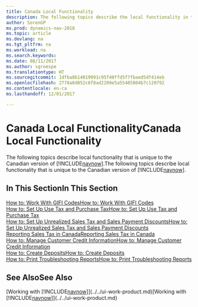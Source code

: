 ```yaml
---
title: Canada Local Functionality
description: The following topics describe the local functionality in the Canadian version of [!INCLUDE[navnow](../../includes/navnow_md.md)].
author: SorenGP
ms.prod: dynamics-nav-2018
ms.topic: article
ms.devlang: na
ms.tgt_pltfrm: na
ms.workload: na
ms.search.keywords: 
ms.date: 08/11/2017
ms.author: sgroespe
ms.translationtype: HT
ms.sourcegitcommit: 1dfba8b14019991c95f40ffd5f7fbaed5df414eb
ms.openlocfilehash: 2778a6d052c6f8ad2209e5a55405804b7c120792
ms.contentlocale: en-ca
ms.lasthandoff: 12/01/2017

---
```

# <a name="canada-local-functionality"></a><span data-ttu-id="ba12d-103">Canada Local Functionality</span><span class="sxs-lookup"><span data-stu-id="ba12d-103">Canada Local Functionality</span></span>
<span data-ttu-id="ba12d-104">The following topics describe local functionality that is unique to the Canadian version of [!INCLUDE[navnow](../../includes/navnow_md.md)].</span><span class="sxs-lookup"><span data-stu-id="ba12d-104">The following topics describe local functionality that is unique to the Canadian version of [!INCLUDE[navnow](../../includes/navnow_md.md)].</span></span>  

## <a name="in-this-section"></a><span data-ttu-id="ba12d-105">In This Section</span><span class="sxs-lookup"><span data-stu-id="ba12d-105">In This Section</span></span>
[<span data-ttu-id="ba12d-106">How to: Work With GIFI Codes</span><span class="sxs-lookup"><span data-stu-id="ba12d-106">How to: Work With GIFI Codes</span></span>](work-gifi-codes.md)  
[<span data-ttu-id="ba12d-107">How to: Set Up Use Tax and Purchase Tax</span><span class="sxs-lookup"><span data-stu-id="ba12d-107">How to: Set Up Use Tax and Purchase Tax</span></span>](how-to-set-up-use-tax-and-purchase-tax.md)  
[<span data-ttu-id="ba12d-108">How to: Set Up Unrealized Sales Tax and Sales Payment Discounts</span><span class="sxs-lookup"><span data-stu-id="ba12d-108">How to: Set Up Unrealized Sales Tax and Sales Payment Discounts</span></span>](how-to-set-up-unrealized-sales-tax-and-sales-payment-discounts.md)  
[<span data-ttu-id="ba12d-109">Reporting Sales Tax in Canada</span><span class="sxs-lookup"><span data-stu-id="ba12d-109">Reporting Sales Tax in Canada</span></span>](ca-sales-tax.md)  
[<span data-ttu-id="ba12d-110">How to: Manage Customer Credit Information</span><span class="sxs-lookup"><span data-stu-id="ba12d-110">How to: Manage Customer Credit Information</span></span>](how-to-manage-customer-credit-information.md)  
[<span data-ttu-id="ba12d-111">How to: Create Deposits</span><span class="sxs-lookup"><span data-stu-id="ba12d-111">How to: Create Deposits</span></span>](how-to-create-deposits.md)  
[<span data-ttu-id="ba12d-112">How to: Print Troubleshooting Reports</span><span class="sxs-lookup"><span data-stu-id="ba12d-112">How to: Print Troubleshooting Reports</span></span>](how-to-print-troubleshooting-reports.md)

## <a name="see-also"></a><span data-ttu-id="ba12d-113">See Also</span><span class="sxs-lookup"><span data-stu-id="ba12d-113">See Also</span></span>
<span data-ttu-id="ba12d-114">[Working with [!INCLUDE[navnow](../../includes/navnow_md.md)]](../../ui-work-product.md)</span><span class="sxs-lookup"><span data-stu-id="ba12d-114">[Working with [!INCLUDE[navnow](../../includes/navnow_md.md)]](../../ui-work-product.md)</span></span>   

